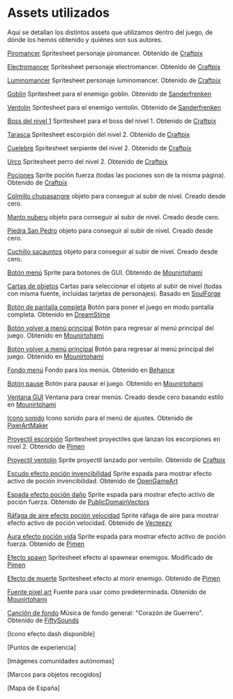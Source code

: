 # Assets utilizados

Aquí se detallan los distintos assets que utilizamos dentro del juego, de dónde los hemos obtenido y quiénes son sus autores.

[Piromancer](../public/assets/sprites/piromancer) Spritesheet personaje piromancer. Obtenido de [Craftpix](https://craftpix.net/freebies/free-wizard-sprite-sheets-pixel-art/)

[Electromancer](../public/assets/sprites/electromancer) Spritesheet personaje electromancer. Obtenido de [Craftpix](https://craftpix.net/freebies/free-wizard-sprite-sheets-pixel-art/)

[Luminomancer](../public/assets/sprites/luminomancer) Spritesheet personaje luminomancer. Obtenido de [Craftpix](https://craftpix.net/freebies/free-wizard-sprite-sheets-pixel-art/)

[Goblin](../public/assets/sprites/goblin.png) Spritesheet para el enemigo goblin. Obtenido de [Sanderfrenken](https://sanderfrenken.github.io/Universal-LPC-Spritesheet-Character-Generator/)

[Ventolin](../public/assets/sprites/ventolin.png) Spritesheet para el enemigo ventolin. Obtenido de [Sanderfrenken](https://sanderfrenken.github.io/Universal-LPC-Spritesheet-Character-Generator/)

[Boss del nivel 1](../public/assets/sprites/Centipede) Spritesheet para el boss del nivel 1. Obtenido de [Craftpix](https://craftpix.net/freebies/free-swamp-bosses-pixel-art-character-pack/)

[Tarasca](../public/assets/sprites/Scorpio) Spritesheet escorpión del nivel 2. Obtenido de [Craftpix](https://craftpix.net/freebies/free-desert-enemy-sprite-sheets-pixel-art/)

[Cuelebre](../public/assets/sprites/Snake) Spritesheet serpiente del nivel 2. Obtenido de [Craftpix](https://craftpix.net/freebies/free-desert-enemy-sprite-sheets-pixel-art/)

[Urco](../public/assets/sprites/Scorpio) Spritesheet perro del nivel 2. Obtenido de [Craftpix](https://craftpix.net/freebies/free-desert-enemy-sprite-sheets-pixel-art/)

[Pociones](../public/assets/elements/potion_strength.png) Sprite poción fuerza (todas las pociones son de la misma página). Obtenido de [Craftpix](https://craftpix.net/freebies/free-magic-potions-pixel-art-icons/)

[Colmillo chupasangre](../public/assets/elements/colmillo_chupasangre.png) objeto para conseguir al subir de nivel. Creado desde cero.

[Manto nuberu](../public/assets/elements/manto_nuberu.png) objeto para conseguir al subir de nivel. Creado desde cero.

[Piedra San Pedro](../public/assets/elements/piedra_san_pedro.png) objeto para conseguir al subir de nivel. Creado desde cero.

[Cuchillo sacauntos](../public/assets/elements/cuchillo_sacauntos.png) objeto para conseguir al subir de nivel. Creado desde cero.

[Botón menú](../public/assets/elements/button.png) Sprite para botones de GUI. Obtenido de [Mounirtohami](https://mounirtohami.itch.io/pixel-art-gui-elements)

[Cartas de objetos](../public/assets/elements/colmillo_chupasangre_card.png) Cartas para seleccionar el objeto al subir de nivel (todas con misma fuente, incluidas tarjetas de personajes). Basado en [SoulForge](https://soulforge.gold/)

[Botón de pantalla completa](../public/assets/elements/fullscreen.png) Botón para poner el juego en modo pantalla completa. Obtenido en [DreamStime](https://www.dreamstime.com/full-screen-zoom-arrow-icon-perfect-application-web-logo-game-presentation-template-design-pixel-art-line-style-image176071697)

[Botón volver a menú principal](../public/assets/elements/houseButton.png) Botón para regresar al menú principal del juego. Obtenido en [Mounirtohami](https://mounirtohami.itch.io/pixel-art-gui-elements)

[Botón volver a menú principal](../public/assets/elements/houseButton.png) Botón para regresar al menú principal del juego. Obtenido en [Mounirtohami](https://mounirtohami.itch.io/pixel-art-gui-elements)

[Fondo menú](../public/assets/elements/menuBackground.png) Fondo para los menús. Obtenido en [Behance](https://www.behance.net/gallery/65290819/Pixel-Art-Backgrounds-Tutorial-Skip)

[Botón pause](../public/assets/elements/pauseButton.png) Botón para pausar el juego. Obtenido en [Mounirtohami](https://mounirtohami.itch.io/pixel-art-gui-elements)

[Ventana GUI](../public/assets/elements/settingsPanel.png) Ventana para crear menús. Creado desde cero basando estilo en [Mounirtohami](https://mounirtohami.itch.io/pixel-art-gui-elements)

[Icono sonido](../public/assets/elements/sound.png) Icono sonido para el menú de ajustes. Obtenido de [PixerArtMaker](http://pixelartmaker.com/art/4f7b7fff8862568)

[Proyectil escorpión](../public/assets/elements/Scorpio_Projectile.png) Spritesheet proyectiles que lanzan los escorpiones en nivel 2. Obtenido de [Pimen](https://pimen.itch.io/acid-spell-effect)

[Proyectil ventolin](../public/assets/elements/Explosion_gas_circle3.png) Sprite proyectil lanzado por ventolin. Obtenido de [Craftpix](https://craftpix.net/freebies/free-animated-explosion-sprite-pack/?num=1&count=76&sq=fire&pos=6)

[Escudo efecto poción invencibilidad](../public/assets/elements/shield.png) Sprite espada para mostrar efecto activo de poción invencibilidad. Obtenido de [OpenGameArt](https://opengameart.org/content/shield-effect)

[Espada efecto poción daño](../public/assets/elements/damageBuffEffect.png) Sprite espada para mostrar efecto activo de poción fuerza. Obtenido de [PublicDomainVectors](https://publicdomainvectors.org/en/free-clipart/Simple-sword-image/47685.html)

[Ráfaga de aire efecto poción velocidad](../public/assets/elements/speedBuffEffect.png) Sprite ráfaga de aire para mostrar efecto activo de poción velocidad. Obtenido de [Vecteezy](https://www.vecteezy.com/vector-art/2774869-wind-blow-simple-icons-collection)

[Aura efecto poción vida](../public/assets/elements/Heal_Effect_Sprite_Sheet.png) Sprite espada para mostrar efecto activo de poción fuerza. Obtenido de [Pimen](https://pimen.itch.io/cutting-and-healing)

[Efecto spawn](../public/assets/elements/spawnEnemyAnimation.png) Spritesheet efecto al spawnear enemigos. Modificado de [Pimen](https://pimen.itch.io/smoke-vfx-1)

[Efecto de muerte](../public/assets/elements/Dark_VFX_2.png) Spritesheet efecto al morir enemigo. Obtenido de [Pimen](https://pimen.itch.io/dark-spell-effect)

[Fuente pixel art](../public/assets/fonts/buttonsFont.ttf) Fuente para usar como predeterminada. Obtenido de [Mounirtohami](https://mounirtohami.itch.io/minimalpixel-font)

[Canción de fondo](../public/assets/sounds/music.mp3) Música de fondo general: "Corazón de Guerrero". Obtenido de [FiftySounds](https://www.fiftysounds.com/es/)

[Icono efecto dash disponible]

[Puntos de experiencia]

[Imágenes comunidades autónomas]

[Marcos para objetos recogidos]

[Mapa de España]